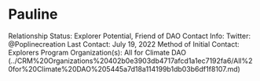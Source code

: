 # Pauline

Relationship Status: Explorer Potential, Friend of DAO
Contact Info: Twitter: @Poplinecreation
Last Contact: July 19, 2022
Method of Initial Contact: Explorers Program
Organization(s): All for Climate DAO (../CRM%20Organizations%20402b0e3903db4717afcd1a1ec7192fa6/All%20for%20Climate%20DAO%205445a7d18a114199b1db03b6df1f8107.md)